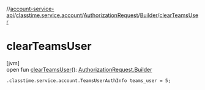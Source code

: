 //[account-service-api](../../../../index.md)/[classtime.service.account](../../index.md)/[AuthorizationRequest](../index.md)/[Builder](index.md)/[clearTeamsUser](clear-teams-user.md)

# clearTeamsUser

[jvm]\
open fun [clearTeamsUser](clear-teams-user.md)(): [AuthorizationRequest.Builder](index.md)

`.classtime.service.account.TeamsUserAuthInfo teams_user = 5;`
